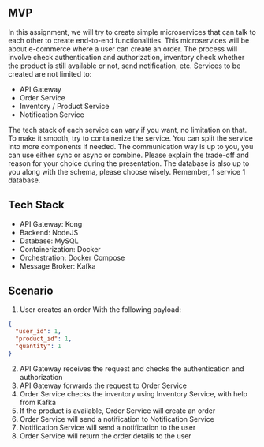 ## MVP

In this assignment, we will try to create simple microservices that can talk to each other to create end-to-end functionalities. This microservices will be about e-commerce where a user can create an order. The process will involve check authentication and authorization, inventory check whether the product is still available or not, send notification, etc.
Services to be created are not limited to:

- API Gateway
- Order Service
- Inventory / Product Service
- Notification Service

The tech stack of each service can vary if you want, no limitation on that. To make it smooth, try to containerize the service.
You can split the service into more components if needed. The communication way is up to you, you can use either sync or async or combine. Please explain the trade-off and reason for your choice during the presentation.
The database is also up to you along with the schema, please choose wisely. Remember, 1 service 1 database.

## Tech Stack

- API Gateway: Kong
- Backend: NodeJS
- Database: MySQL
- Containerization: Docker
- Orchestration: Docker Compose
- Message Broker: Kafka

## Scenario

1. User creates an order
   With the following payload:

```json
{
  "user_id": 1,
  "product_id": 1,
  "quantity": 1
}
```

2. API Gateway receives the request and checks the authentication and authorization
3. API Gateway forwards the request to Order Service
4. Order Service checks the inventory using Inventory Service, with help from Kafka
5. If the product is available, Order Service will create an order
6. Order Service will send a notification to Notification Service
7. Notification Service will send a notification to the user
8. Order Service will return the order details to the user
